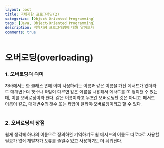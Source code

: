 ```yaml
---
layout: post
title: 객체지향 프로그래밍(2)
categories: [Object-Oriented Programming]
tags: [Java, Object-Oriented Programming]
description: 객체지향 프로그래밍에 대해 알아보자
comments: true
---
```


# **오버로딩(overloading)**  
### 1. 오버로딩의 의미  
자바에서는 한 클래스 안에 이미 사용하려는 이름과 같은 이름을 가진 메서드가 있더라도 매개변수의 갯수나 타입이 다르면 같은 이름을 사용해서 메서드를 또 정의할 수 있는데, 이를 오버로딩이라 한다. 같은 이름이라고 무조건 오버로딩인 것은 아니고, 메서드 이름이 같고, 매개변수의 갯수 또는 타입이 달라야 오버로딩이라고 할 수 있다.  
<br>  
### 2. 오버로딩의 장점  
쉽게 생각해 하나의 이름으로 정의하면 기억하기도 쉽 메서드의 이름도 따로따로 사용할 필요가 없어 개발자가 오류를 줄일수 있고 사용하기도 더 쉬워진다.

